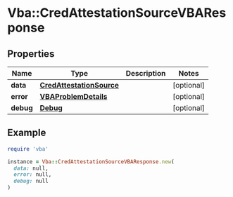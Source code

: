 # Vba::CredAttestationSourceVBAResponse

## Properties

| Name | Type | Description | Notes |
| ---- | ---- | ----------- | ----- |
| **data** | [**CredAttestationSource**](CredAttestationSource.md) |  | [optional] |
| **error** | [**VBAProblemDetails**](VBAProblemDetails.md) |  | [optional] |
| **debug** | [**Debug**](Debug.md) |  | [optional] |

## Example

```ruby
require 'vba'

instance = Vba::CredAttestationSourceVBAResponse.new(
  data: null,
  error: null,
  debug: null
)
```

